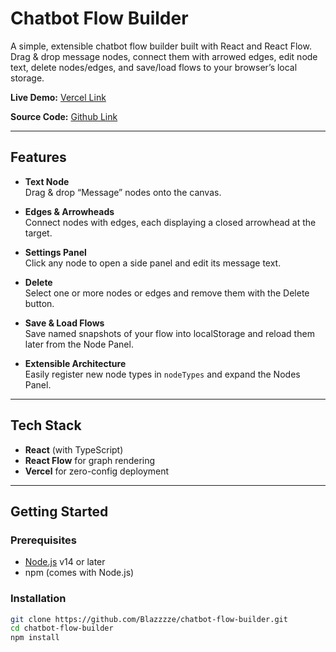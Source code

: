 # Chatbot Flow Builder

A simple, extensible chatbot flow builder built with React and React Flow.  
Drag & drop message nodes, connect them with arrowed edges, edit node text, delete nodes/edges, and save/load flows to your browser’s local storage.

**Live Demo:** [Vercel Link](https://chatbot-flow-builder-sigma-lac.vercel.app/)

**Source Code:** [Github Link](https://github.com/Blazzzze/chatbot-flow-builder)

---

## Features

- **Text Node**  
  Drag & drop “Message” nodes onto the canvas.

- **Edges & Arrowheads**  
  Connect nodes with edges, each displaying a closed arrowhead at the target.

- **Settings Panel**  
  Click any node to open a side panel and edit its message text.

- **Delete**  
  Select one or more nodes or edges and remove them with the Delete button.

- **Save & Load Flows**  
  Save named snapshots of your flow into localStorage and reload them later from the Node Panel.

- **Extensible Architecture**  
  Easily register new node types in `nodeTypes` and expand the Nodes Panel.

---

## Tech Stack

- **React** (with TypeScript)  
- **React Flow** for graph rendering  
- **Vercel** for zero-config deployment  

---

## Getting Started

### Prerequisites

- [Node.js](https://nodejs.org/) v14 or later  
- npm (comes with Node.js)

### Installation

```bash
git clone https://github.com/Blazzzze/chatbot-flow-builder.git
cd chatbot-flow-builder
npm install
